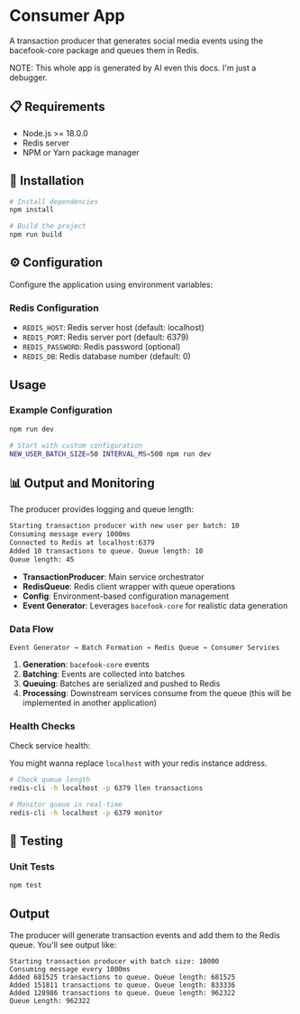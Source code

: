 # Consumer App

A transaction producer that generates social media events using the bacefook-core package and queues them in Redis.

NOTE: This whole app is generated by AI even this docs.
I'm just a debugger.

## 📋 Requirements

- Node.js >= 18.0.0
- Redis server
- NPM or Yarn package manager

## 🔧 Installation

```bash
# Install dependencies
npm install

# Build the project
npm run build
```

## ⚙️ Configuration

Configure the application using environment variables:

### Redis Configuration

- `REDIS_HOST`: Redis server host (default: localhost)
- `REDIS_PORT`: Redis server port (default: 6379)
- `REDIS_PASSWORD`: Redis password (optional)
- `REDIS_DB`: Redis database number (default: 0)

## Usage

### Example Configuration

```bash
npm run dev

# Start with custom configuration
NEW_USER_BATCH_SIZE=50 INTERVAL_MS=500 npm run dev
```

## 📊 Output and Monitoring

The producer provides logging and queue length:

```bash
Starting transaction producer with new user per batch: 10
Consuming message every 1000ms
Connected to Redis at localhost:6379
Added 10 transactions to queue. Queue length: 10
Queue length: 45
```

- **TransactionProducer**: Main service orchestrator
- **RedisQueue**: Redis client wrapper with queue operations
- **Config**: Environment-based configuration management
- **Event Generator**: Leverages `bacefook-core` for realistic data generation

### Data Flow

```
Event Generator → Batch Formation → Redis Queue → Consumer Services
```

1. **Generation**: `bacefook-core` events
2. **Batching**: Events are collected into batches
3. **Queuing**: Batches are serialized and pushed to Redis
4. **Processing**: Downstream services consume from the queue (this will be implemented in another application)

### Health Checks

Check service health:

You might wanna replace `localhost` with your redis instance address.

```bash
# Check queue length
redis-cli -h localhost -p 6379 llen transactions

# Monitor queue in real-time
redis-cli -h localhost -p 6379 monitor
```

## 🧪 Testing

### Unit Tests

```bash
npm test
```

## Output

The producer will generate transaction events and add them to the Redis queue. You'll see output like:

```log
Starting transaction producer with batch size: 10000
Consuming message every 1000ms
Added 681525 transactions to queue. Queue length: 681525
Added 151811 transactions to queue. Queue length: 833336
Added 128986 transactions to queue. Queue length: 962322
Queue Length: 962322
```
